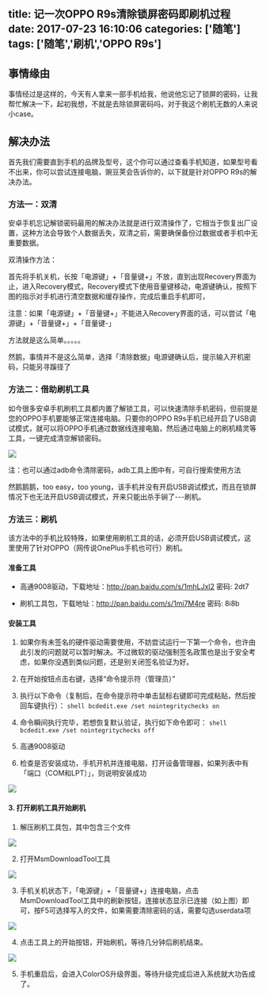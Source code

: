 title: 记一次OPPO R9s清除锁屏密码即刷机过程
date: 2017-07-23 16:10:06
categories: ['随笔']
tags: ['随笔','刷机','OPPO R9s']
---
## 事情缘由

事情经过是这样的，今天有人拿来一部手机给我，他说他忘记了锁屏的密码，让我帮忙解决一下，起初我想，不就是去除锁屏密码吗，对于我这个刷机无数的人来说小case。

## 解决办法

首先我们需要直到手机的品牌及型号，这个你可以通过查看手机知道，如果型号看不出来，你可以尝试连接电脑，豌豆荚会告诉你的，以下就是针对OPPO R9s的解决办法。

<!---more-->

### 方法一：双清

安卓手机忘记解锁密码最用的解决办法就是进行双清操作了，它相当于恢复出厂设置，这种方法会导致个人数据丢失，双清之前，需要确保备份过数据或者手机中无重要数据。

双清操作方法：

首先将手机关机，长按「电源键」+「音量键+」不放，直到出现Recovery界面为止，进入Recovery模式，Recovery模式下使用音量键移动，电源键确认，按照下图的指示对手机进行清空数据和缓存操作，完成后重启手机即可，

注意：如果「电源键」+「音量键+」不能进入Recovery界面的话，可以尝试「电源键」+「音量键+」+「音量键-」

方法就是这么简单。。。。。

然鹅，事情并不是这么简单，选择「清除数据」电源键确认后，提示输入开机密码，只能另寻蹊径了


### 方法二：借助刷机工具

如今很多安卓手机刷机工具都内置了解锁工具，可以快速清除手机密码，但前提是您的OPPO手机要能够正常连接电脑。只要你的OPPO R9s手机已经开启了USB调试模式，就可以将OPPO手机通过数据线连接电脑，然后通过电脑上的刷机精灵等工具，一键完成清空解锁密码。

![](http://7xkexv.dl1.z0.glb.clouddn.com/20170723/oppo_r9s_刷机5.png)

注：也可以通过adb命令清除密码，adb工具上图中有，可自行搜索使用方法

然鹅鹅鹅，too easy，too young，该手机并没有开启USB调试模式，而且在锁屏情况下也无法开启USB调试模式，开来只能出杀手锏了---刷机。


### 方法三：刷机

该方法中的手机比较特殊，如果使用刷机工具的话，必须开启USB调试模式，这里使用了针对OPPO（网传说OnePlus手机也可行）刷机。

#### 准备工具

* 高通9008驱动，下载地址：http://pan.baidu.com/s/1mhLJxl2 密码: 2dt7

* 刷机工具包，下载地址：http://pan.baidu.com/s/1mi7M4re 密码: 8i8b

#### 安装工具

1. 如果你有未签名的硬件驱动需要使用，不妨尝试运行一下第一个命令，也许由此引发的问题就可以暂时解决。不过微软的驱动强制签名政策也是出于安全考虑，如果你没遇到类似问题，还是别关闭签名验证为好。

  1. 在开始按钮点击右键，选择“命令提示符（管理员）”
  2. 执行以下命令（复制后，在命令提示符中单击鼠标右键即可完成粘贴，然后按回车键执行）：
    ```shell
    bcdedit.exe /set nointegritychecks on
    ```
  3. 命令瞬间执行完毕，若想恢复默认验证，执行如下命令即可：
    ```shell
    bcdedit.exe /set nointegritychecks off
    ```

2. 高通9008驱动

3. 检查是否安装成功，手机开机并连接电脑，打开设备管理器，如果列表中有「端口（COM和LPT）」，则说明安装成功

![](http://7xkexv.dl1.z0.glb.clouddn.com/20170723/oppo_r9s_刷机1.png)

#### 3. 打开刷机工具开始刷机

1. 解压刷机工具包，其中包含三个文件

![](http://7xkexv.dl1.z0.glb.clouddn.com/20170723/oppo_r9s_刷机6.png)

2. 打开MsmDownloadTool工具

![](http://7xkexv.dl1.z0.glb.clouddn.com/20170723/oppo_r9s_刷机2.png)

3. 手机关机状态下，「电源键」+「音量键+」连接电脑，点击MsmDownloadTool工具中的刷新按钮，连接状态显示已连接（如上图）即可，按F5可选择写入的文件，如果需要清除密码的话，需要勾选userdata项

![](http://7xkexv.dl1.z0.glb.clouddn.com/20170723/oppo_r9s_刷机3.png)

4. 点击工具上的开始按钮，开始刷机，等待几分钟后刷机结束。

![](http://7xkexv.dl1.z0.glb.clouddn.com/20170723/oppo_r9s_刷机4.png)

5. 手机重启后，会进入ColorOS升级界面，等待升级完成后进入系统就大功告成了。